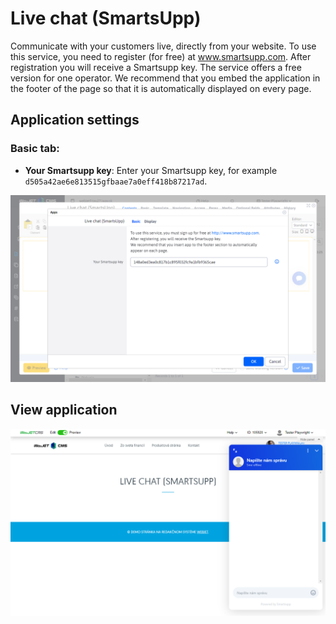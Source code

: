 # Live chat (SmartsUpp)

Communicate with your customers live, directly from your website. To use this service, you need to register (for free) at www.smartsupp.com. After registration you will receive a Smartsupp key. The service offers a free version for one operator. We recommend that you embed the application in the footer of the page so that it is automatically displayed on every page.

## Application settings

### Basic tab:
- **Your Smartsupp key**: Enter your Smartsupp key, for example `d505a42ae6e813515gfbaae7a0eff418b87217ad`.

![](editor.png)

## View application

![](app-smartsupp.png)
